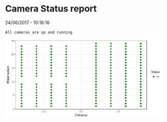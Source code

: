 Camera Status report
================
24/06/2017 - 10:16:16

    All cameras are up and running

![](camreport_files/figure-markdown_github/unnamed-chunk-2-1.png)
